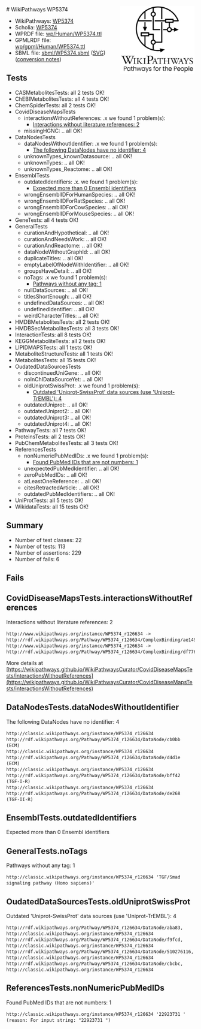 <img style="float: right; width: 200px" src="../logo.png" />
# WikiPathways WP5374

* WikiPathways: [WP5374](https://identifiers.org/wikipathways:WP5374)
* Scholia: [WP5374](https://scholia.toolforge.org/wikipathways/WP5374)
* WPRDF file: [wp/Human/WP5374.ttl](../wp/Human/WP5374.ttl)
* GPMLRDF file: [wp/gpml/Human/WP5374.ttl](../wp/gpml/Human/WP5374.ttl)
* SBML file: [sbml/WP5374.sbml](../sbml/WP5374.sbml) ([SVG](../sbml/WP5374.svg)) ([conversion notes](../sbml/WP5374.txt))

## Tests
* CASMetabolitesTests: all 2 tests OK!
* ChEBIMetabolitesTests: all 4 tests OK!
* ChemSpiderTests: all 2 tests OK!
* CovidDiseaseMapsTests
    * interactionsWithoutReferences: .x we found 1 problem(s):
        * [Interactions without literature references: 2](#2e295930)
    * missingHGNC: .. all OK!
* DataNodesTests
    * dataNodesWithoutIdentifier: .x we found 1 problem(s):
        * [The following DataNodes have no identifier: 4](#d2d32fa3)
    * unknownTypes_knownDatasource: .. all OK!
    * unknownTypes: .. all OK!
    * unknownTypes_Reactome: .. all OK!
* EnsemblTests
    * outdatedIdentifiers: .x. we found 1 problem(s):
        * [Expected more than 0 Ensembl identifiers](#f44398b7)
    * wrongEnsemblIDForHumanSpecies: .. all OK!
    * wrongEnsemblIDForRatSpecies: .. all OK!
    * wrongEnsemblIDForCowSpecies: .. all OK!
    * wrongEnsemblIDForMouseSpecies: .. all OK!
* GeneTests: all 4 tests OK!
* GeneralTests
    * curationAndHypothetical: .. all OK!
    * curationAndNeedsWork: .. all OK!
    * curationAndReactome: .. all OK!
    * dataNodeWithoutGraphId: .. all OK!
    * duplicateTitles: .. all OK!
    * emptyLabelOfNodeWithIdentifier: .. all OK!
    * groupsHaveDetail: .. all OK!
    * noTags: .x we found 1 problem(s):
        * [Pathways without any tag: 1](#b5a30a81)
    * nullDataSources: .. all OK!
    * titlesShortEnough: .. all OK!
    * undefinedDataSources: .. all OK!
    * undefinedIdentifier: .. all OK!
    * weirdCharacterTitles: .. all OK!
* HMDBMetabolitesTests: all 2 tests OK!
* HMDBSecMetabolitesTests: all 3 tests OK!
* InteractionTests: all 8 tests OK!
* KEGGMetaboliteTests: all 2 tests OK!
* LIPIDMAPSTests: all 1 tests OK!
* MetaboliteStructureTests: all 1 tests OK!
* MetabolitesTests: all 15 tests OK!
* OudatedDataSourcesTests
    * discontinuedUniGene: .. all OK!
    * noInChIDataSourceYet: .. all OK!
    * oldUniprotSwissProt: .x we found 1 problem(s):
        * [Outdated 'Uniprot-SwissProt' data sources (use 'Uniprot-TrEMBL'): 4](#710a2669)
    * outdatedUniprot: .. all OK!
    * outdatedUniprot2: .. all OK!
    * outdatedUniprot3: .. all OK!
    * outdatedUniprot4: .. all OK!
* PathwayTests: all 7 tests OK!
* ProteinsTests: all 2 tests OK!
* PubChemMetabolitesTests: all 3 tests OK!
* ReferencesTests
    * nonNumericPubMedIDs: .x we found 1 problem(s):
        * [Found PubMed IDs that are not numbers: 1](#762af868)
    * unexpectedPubMedIdentifier: .. all OK!
    * zeroPubMedIDs: .. all OK!
    * atLeastOneReference: .. all OK!
    * citesRetractedArticle: .. all OK!
    * outdatedPubMedIdentifiers: .. all OK!
* UniProtTests: all 5 tests OK!
* WikidataTests: all 15 tests OK!


## Summary

* Number of test classes: 22
* Number of tests: 113
* Number of assertions: 229
* Number of fails: 6

## Fails

<a name="2e295930" />

## CovidDiseaseMapsTests.interactionsWithoutReferences

Interactions without literature references: 2
```
http://www.wikipathways.org/instance/WP5374_r126634 -> http://rdf.wikipathways.org/Pathway/WP5374_r126634/ComplexBinding/ae149
http://www.wikipathways.org/instance/WP5374_r126634 -> http://rdf.wikipathways.org/Pathway/WP5374_r126634/ComplexBinding/df776
```

More details at [https://wikipathways.github.io/WikiPathwaysCurator/CovidDiseaseMapsTests/interactionsWithoutReferences](https://wikipathways.github.io/WikiPathwaysCurator/CovidDiseaseMapsTests/interactionsWithoutReferences)

<a name="d2d32fa3" />

## DataNodesTests.dataNodesWithoutIdentifier

The following DataNodes have no identifier: 4
```
http://classic.wikipathways.org/instance/WP5374_r126634 http://rdf.wikipathways.org/Pathway/WP5374_r126634/DataNode/cb0bb (ECM)
http://classic.wikipathways.org/instance/WP5374_r126634 http://rdf.wikipathways.org/Pathway/WP5374_r126634/DataNode/d4d1e (ECM)
http://classic.wikipathways.org/instance/WP5374_r126634 http://rdf.wikipathways.org/Pathway/WP5374_r126634/DataNode/bff42 (TGF-I-R)
http://classic.wikipathways.org/instance/WP5374_r126634 http://rdf.wikipathways.org/Pathway/WP5374_r126634/DataNode/de268 (TGF-II-R)
```

<a name="f44398b7" />

## EnsemblTests.outdatedIdentifiers

Expected more than 0 Ensembl identifiers
<a name="b5a30a81" />

## GeneralTests.noTags

Pathways without any tag: 1
```
http://classic.wikipathways.org/instance/WP5374_r126634 'TGF/Smad signaling pathway (Homo sapiens)' 
```

<a name="710a2669" />

## OudatedDataSourcesTests.oldUniprotSwissProt

Outdated 'Uniprot-SwissProt' data sources (use 'Uniprot-TrEMBL'): 4
```
http://rdf.wikipathways.org/Pathway/WP5374_r126634/DataNode/aba83, http://classic.wikipathways.org/instance/WP5374_r126634
http://rdf.wikipathways.org/Pathway/WP5374_r126634/DataNode/f9fcd, http://classic.wikipathways.org/instance/WP5374_r126634
http://rdf.wikipathways.org/Pathway/WP5374_r126634/DataNode/510276116, http://classic.wikipathways.org/instance/WP5374_r126634
http://rdf.wikipathways.org/Pathway/WP5374_r126634/DataNode/cbcbc, http://classic.wikipathways.org/instance/WP5374_r126634
```

<a name="762af868" />

## ReferencesTests.nonNumericPubMedIDs

Found PubMed IDs that are not numbers: 1
```
http://classic.wikipathways.org/instance/WP5374_r126634 '22923731 ' (reason: For input string: "22923731 ")
```

